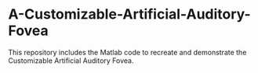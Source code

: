 # A-Customizable-Artificial-Auditory-Fovea

This repository includes the Matlab code to recreate and demonstrate the Customizable Artificial Auditory Fovea. 
